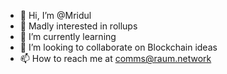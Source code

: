 - 👋 Hi, I’m @Mridul
- 👀 Madly interested in rollups
- 🌱 I’m currently learning 
- 💞️ I’m looking to collaborate on Blockchain ideas
- 📫 How to reach me at comms@raum.network

<!---
zypher9/zypher9 is a ✨ special ✨ repository because its `README.md` (this file) appears on your GitHub profile.
You can click the Preview link to take a look at your changes.
--->
